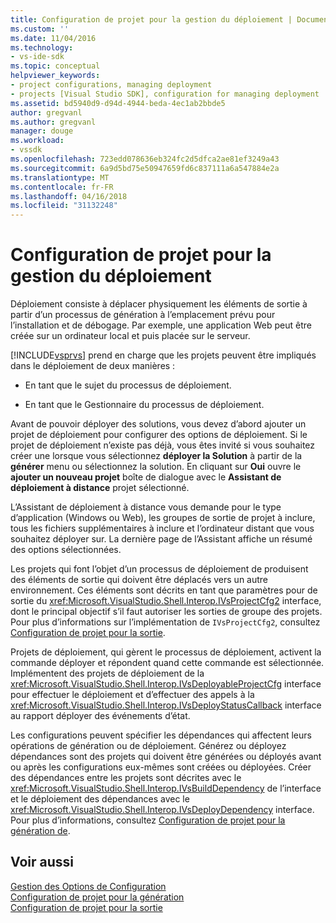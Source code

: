 ```yaml
---
title: Configuration de projet pour la gestion du déploiement | Documents Microsoft
ms.custom: ''
ms.date: 11/04/2016
ms.technology:
- vs-ide-sdk
ms.topic: conceptual
helpviewer_keywords:
- project configurations, managing deployment
- projects [Visual Studio SDK], configuration for managing deployment
ms.assetid: bd5940d9-d94d-4944-beda-4ec1ab2bbde5
author: gregvanl
ms.author: gregvanl
manager: douge
ms.workload:
- vssdk
ms.openlocfilehash: 723edd078636eb324fc2d5dfca2ae81ef3249a43
ms.sourcegitcommit: 6a9d5bd75e50947659fd6c837111a6a547884e2a
ms.translationtype: MT
ms.contentlocale: fr-FR
ms.lasthandoff: 04/16/2018
ms.locfileid: "31132248"
---
```

# <a name="project-configuration-for-managing-deployment"></a>Configuration de projet pour la gestion du déploiement
Déploiement consiste à déplacer physiquement les éléments de sortie à partir d’un processus de génération à l’emplacement prévu pour l’installation et de débogage. Par exemple, une application Web peut être créée sur un ordinateur local et puis placée sur le serveur.  
  
 [!INCLUDE[vsprvs](../../code-quality/includes/vsprvs_md.md)] prend en charge que les projets peuvent être impliqués dans le déploiement de deux manières :  
  
-   En tant que le sujet du processus de déploiement.  
  
-   En tant que le Gestionnaire du processus de déploiement.  
  
 Avant de pouvoir déployer des solutions, vous devez d’abord ajouter un projet de déploiement pour configurer des options de déploiement. Si le projet de déploiement n’existe pas déjà, vous êtes invité si vous souhaitez créer une lorsque vous sélectionnez **déployer la Solution** à partir de la **générer** menu ou sélectionnez la solution. En cliquant sur **Oui** ouvre le **ajouter un nouveau projet** boîte de dialogue avec le **Assistant de déploiement à distance** projet sélectionné.  
  
 L’Assistant de déploiement à distance vous demande pour le type d’application (Windows ou Web), les groupes de sortie de projet à inclure, tous les fichiers supplémentaires à inclure et l’ordinateur distant que vous souhaitez déployer sur. La dernière page de l’Assistant affiche un résumé des options sélectionnées.  
  
 Les projets qui font l’objet d’un processus de déploiement de produisent des éléments de sortie qui doivent être déplacés vers un autre environnement. Ces éléments sont décrits en tant que paramètres pour de sortie du <xref:Microsoft.VisualStudio.Shell.Interop.IVsProjectCfg2> interface, dont le principal objectif s’il faut autoriser les sorties de groupe des projets. Pour plus d’informations sur l’implémentation de `IVsProjectCfg2`, consultez [Configuration de projet pour la sortie](../../extensibility/internals/project-configuration-for-output.md).  
  
 Projets de déploiement, qui gèrent le processus de déploiement, activent la commande déployer et répondent quand cette commande est sélectionnée. Implémentent des projets de déploiement de la <xref:Microsoft.VisualStudio.Shell.Interop.IVsDeployableProjectCfg> interface pour effectuer le déploiement et d’effectuer des appels à la <xref:Microsoft.VisualStudio.Shell.Interop.IVsDeployStatusCallback> interface au rapport déployer des événements d’état.  
  
 Les configurations peuvent spécifier les dépendances qui affectent leurs opérations de génération ou de déploiement. Générez ou déployez dépendances sont des projets qui doivent être générées ou déployés avant ou après les configurations eux-mêmes sont créées ou déployées. Créer des dépendances entre les projets sont décrites avec le <xref:Microsoft.VisualStudio.Shell.Interop.IVsBuildDependency> de l’interface et le déploiement des dépendances avec le <xref:Microsoft.VisualStudio.Shell.Interop.IVsDeployDependency> interface. Pour plus d’informations, consultez [Configuration de projet pour la génération de](../../extensibility/internals/project-configuration-for-building.md).  
  
## <a name="see-also"></a>Voir aussi  
 [Gestion des Options de Configuration](../../extensibility/internals/managing-configuration-options.md)   
 [Configuration de projet pour la génération](../../extensibility/internals/project-configuration-for-building.md)   
 [Configuration de projet pour la sortie](../../extensibility/internals/project-configuration-for-output.md)